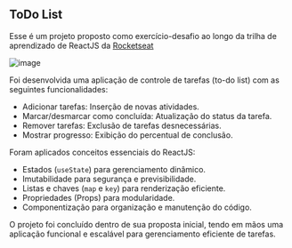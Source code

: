 ## ToDo List
Esse é um projeto proposto como exercício-desafio ao longo da trilha de aprendizado de ReactJS da [Rocketseat](https://app.rocketseat.com.br/)


![image](https://github.com/user-attachments/assets/6d168d4e-b559-49af-8441-4ab3f02bef20)


Foi desenvolvida uma aplicação de controle de tarefas (to-do list) com as seguintes funcionalidades:

- Adicionar tarefas: Inserção de novas atividades.
- Marcar/desmarcar como concluída: Atualização do status da tarefa.
- Remover tarefas: Exclusão de tarefas desnecessárias.
- Mostrar progresso: Exibição do percentual de conclusão.

Foram aplicados conceitos essenciais do ReactJS:
- Estados (`useState`) para gerenciamento dinâmico.
- Imutabilidade para segurança e previsibilidade.
- Listas e chaves (`map` e `key`) para renderização eficiente.
- Propriedades (Props) para modularidade.
- Componentização para organização e manutenção do código.

O projeto foi concluído dentro de sua proposta inicial, tendo em mãos uma aplicação funcional e escalável para gerenciamento eficiente de tarefas.
